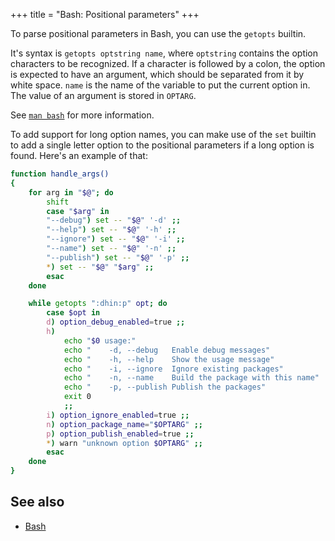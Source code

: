 +++
title = "Bash: Positional parameters"
+++

To parse positional parameters in Bash, you can use the `getopts` builtin.

It's syntax is `getopts optstring name`, where `optstring` contains the option characters to be recognized. If a character is followed by a colon, the option is expected to have an argument, which should be separated from it by white space. `name` is the name of the variable to put the current option in. The value of an argument is stored in `OPTARG`.

See [`man bash`](https://www.man7.org/linux/man-pages/man1/bash.1.html) for more information.

To add support for long option names, you can make use of the `set` builtin to add a single letter option to the positional parameters if a long option is found. Here's an example of that:

```bash
function handle_args()
{
    for arg in "$@"; do
        shift
        case "$arg" in
        "--debug") set -- "$@" '-d' ;;
        "--help") set -- "$@" '-h' ;;
        "--ignore") set -- "$@" '-i' ;;
        "--name") set -- "$@" '-n' ;;
        "--publish") set -- "$@" '-p' ;;
        *) set -- "$@" "$arg" ;;
        esac
    done

    while getopts ":dhin:p" opt; do
        case $opt in
        d) option_debug_enabled=true ;;
        h)
            echo "$0 usage:"
            echo "    -d, --debug   Enable debug messages"
            echo "    -h, --help    Show the usage message"
            echo "    -i, --ignore  Ignore existing packages"
            echo "    -n, --name    Build the package with this name"
            echo "    -p, --publish Publish the packages"
            exit 0
            ;;
        i) option_ignore_enabled=true ;;
        n) option_package_name="$OPTARG" ;;
        p) option_publish_enabled=true ;;
        *) warn "unknown option $OPTARG" ;;
        esac
    done
}
```

## See also

- [Bash](@/notes/Bash.md)
